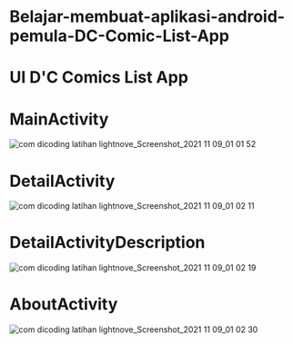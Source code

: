 # Belajar-membuat-aplikasi-android-pemula-DC-Comic-List-App

# UI D'C Comics List App

# MainActivity
![com dicoding latihan lightnove_Screenshot_2021 11 09_01 01 52](https://user-images.githubusercontent.com/57354058/140794733-dd18ab9f-55e0-4d0a-bccc-dbebc9104dcc.png)

# DetailActivity
![com dicoding latihan lightnove_Screenshot_2021 11 09_01 02 11](https://user-images.githubusercontent.com/57354058/140794747-fa72b301-8169-4ad5-bfc2-c8e67d37a7db.png)

# DetailActivityDescription
![com dicoding latihan lightnove_Screenshot_2021 11 09_01 02 19](https://user-images.githubusercontent.com/57354058/140794753-07472b21-4a14-4fe3-9f8d-0c61128a912b.png)

# AboutActivity
![com dicoding latihan lightnove_Screenshot_2021 11 09_01 02 30](https://user-images.githubusercontent.com/57354058/140794761-21e6dbec-dfea-4084-a5a6-a3aa051e04b3.png)

